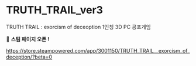 # TRUTH_TRAIL_ver3
TRUTH TRAIL : exorcism of deceoption 1인칭 3D PC 공포게임


👻 **스팀 페이지 오픈 !**

https://store.steampowered.com/app/3001150/TRUTH_TRAIL__exorcism_of_deception/?beta=0
